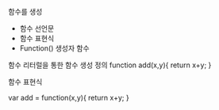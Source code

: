 
함수를 생성
- 함수 선언문
- 함수 표현식
- Function() 생성자 함수

함수 리터럴을 통한 함수 생성 정의
function add(x,y){
    return x+y;
}


함수 표현식

var add = function(x,y){
    return x+y;
}


